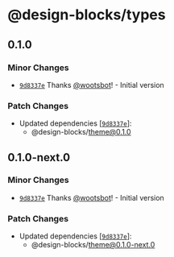 # @design-blocks/types

## 0.1.0

### Minor Changes

- [`9d8337e`](https://github.com/wootsbot/design-blocks/commit/9d8337eb210730ea01a56fd6b198276401e9de82) Thanks
  [@wootsbot](https://github.com/wootsbot)! - Initial version

### Patch Changes

- Updated dependencies
  [[`9d8337e`](https://github.com/wootsbot/design-blocks/commit/9d8337eb210730ea01a56fd6b198276401e9de82)]:
  - @design-blocks/theme@0.1.0

## 0.1.0-next.0

### Minor Changes

- [`9d8337e`](https://github.com/wootsbot/design-blocks/commit/9d8337eb210730ea01a56fd6b198276401e9de82) Thanks
  [@wootsbot](https://github.com/wootsbot)! - Initial version

### Patch Changes

- Updated dependencies
  [[`9d8337e`](https://github.com/wootsbot/design-blocks/commit/9d8337eb210730ea01a56fd6b198276401e9de82)]:
  - @design-blocks/theme@0.1.0-next.0
